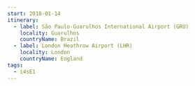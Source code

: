 ```yaml
---
start: 2018-01-14
itinerary:
  - label: São Paulo-Guarulhos International Airport (GRU)
    locality: Guarulhos
    countryName: Brazil
  - label: London Heathrow Airport (LHR)
    locality: London
    countryName: England
tags:
  - i4sE1
---
```


